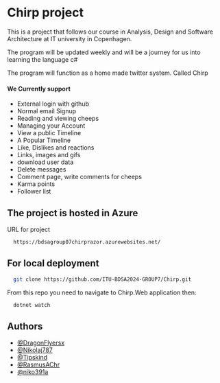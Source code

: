 # Chirp project

This is a project that follows our course in Analysis, Design and Software Architecture at IT university in Copenhagen.

The program will be updated weekly and will be a journey for us into learning the language c#

The program will function as a home made twitter system. Called Chirp

#### We Currently support
- External login with github
- Normal email Signup
- Reading and viewing cheeps
- Managing your Account
- View a public Timeline
- A Popular Timeline
- Like, Dislikes and reactions
- Links, images and gifs
- download user data
- Delete messages
- Comment page, write comments for cheeps
- Karma points
- Follower list



## The project is hosted in Azure

URL for project

```bash
  https://bdsagroup07chirprazor.azurewebsites.net/
```

## For local deployment

```bash
  git clone https://github.com/ITU-BDSA2024-GROUP7/Chirp.git
```
From this repo you need to navigate to Chirp.Web application then:

```bash
  dotnet watch
```

## Authors

- [@DragonFlyersx](https://github.com/DragonFlyersx)
- [@Nikolaj787](https://github.com/Nikolaj787)
- [@Tipskind](https://github.com/Tipskind)
- [@RasmusAChr](https://github.com/RasmusAChr)
- [@niko391a](https://github.com/niko391a)

